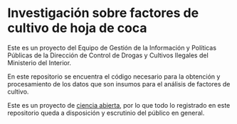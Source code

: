 # Investigación sobre factores de cultivo de hoja de coca

<!-- badges: start -->

<!-- badges: end -->

Este es un proyecto del Equipo de Gestión de la Información y Políticas Públicas de la Dirección de Control de Drogas y Cultivos Ilegales del Ministerio del Interior.

En este repositorio se encuentra el código necesario para la obtención y procesamiento de los datos que son insumos para el análisis de factores de cultivo. 

Este es un proyecto de [ciencia abierta](https://es.wikipedia.org/wiki/Ciencia_abierta), por lo que todo lo registrado en este repositorio queda a disposición y escrutinio del público en general. 
